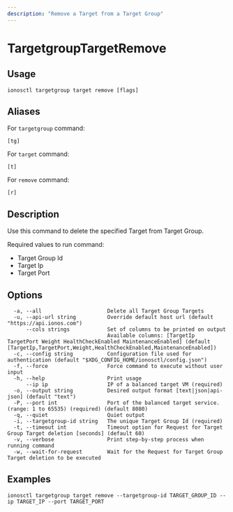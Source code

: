 ```yaml
---
description: "Remove a Target from a Target Group"
---
```


# TargetgroupTargetRemove

## Usage

```text
ionosctl targetgroup target remove [flags]
```

## Aliases

For `targetgroup` command:

```text
[tg]
```

For `target` command:

```text
[t]
```

For `remove` command:

```text
[r]
```

## Description

Use this command to delete the specified Target from Target Group.

Required values to run command:

* Target Group Id
* Target Ip
* Target Port

## Options

```text
  -a, --all                     Delete all Target Group Targets
  -u, --api-url string          Override default host url (default "https://api.ionos.com")
      --cols strings            Set of columns to be printed on output 
                                Available columns: [TargetIp TargetPort Weight HealthCheckEnabled MaintenanceEnabled] (default [TargetIp,TargetPort,Weight,HealthCheckEnabled,MaintenanceEnabled])
  -c, --config string           Configuration file used for authentication (default "$XDG_CONFIG_HOME/ionosctl/config.json")
  -f, --force                   Force command to execute without user input
  -h, --help                    Print usage
      --ip ip                   IP of a balanced target VM (required)
  -o, --output string           Desired output format [text|json|api-json] (default "text")
  -P, --port int                Port of the balanced target service. (range: 1 to 65535) (required) (default 8080)
  -q, --quiet                   Quiet output
  -i, --targetgroup-id string   The unique Target Group Id (required)
  -t, --timeout int             Timeout option for Request for Target Group Target deletion [seconds] (default 60)
  -v, --verbose                 Print step-by-step process when running command
  -w, --wait-for-request        Wait for the Request for Target Group Target deletion to be executed
```

## Examples

```text
ionosctl targetgroup target remove --targetgroup-id TARGET_GROUP_ID --ip TARGET_IP --port TARGET_PORT
```

